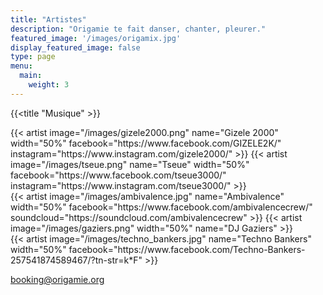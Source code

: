 ```yaml
---
title: "Artistes"
description: "Origamie te fait danser, chanter, pleurer."
featured_image: '/images/origamix.jpg'
display_featured_image: false
type: page
menu:
  main:
    weight: 3
---
```

{{<title "Musique" >}}

<div class="artist-line">
	{{< artist image="/images/gizele2000.png" 
		name="Gizele 2000" 
		width="50%"
		facebook="https://www.facebook.com/GIZELE2K/" 
		instagram="https://www.instagram.com/gizele2000/"
	>}}
	{{< artist image="/images/tseue.png" 
		name="Tseue" 
		width="50%"
		facebook="https://www.facebook.com/tseue3000/"
		instagram="https://www.instagram.com/tseue3000/"
	>}}
</div>
<div class="artist-line">
	{{< artist image="/images/ambivalence.jpg" 
		name="Ambivalence" 
		width="50%"
		facebook="https://www.facebook.com/ambivalencecrew/"
		soundcloud="https://soundcloud.com/ambivalencecrew"
	>}}
	{{< artist image="/images/gaziers.png" 
		width="50%"
		name="DJ Gaziers"
	>}}
</div>
<div class="artist-line">
	{{< artist image="/images/techno_bankers.jpg" 
		name="Techno Bankers" 
		width="50%"
		facebook="https://www.facebook.com/Techno-Bankers-257541874589467/?tn-str=k*F"
	>}}
</div>

booking@origamie.org